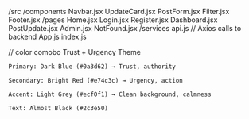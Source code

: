 /src
  /components
    Navbar.jsx
    UpdateCard.jsx
    PostForm.jsx
    Filter.jsx
    Footer.jsx
/pages
    Home.jsx
    Login.jsx
    Register.jsx
    Dashboard.jsx
    PostUpdate.jsx
    Admin.jsx
    NotFound.jsx
/services
    api.js   // Axios calls to backend
    App.js
    index.js


// color comobo
    Trust + Urgency Theme
    
    Primary: Dark Blue (#0a3d62) → Trust, authority

    Secondary: Bright Red (#e74c3c) → Urgency, action

    Accent: Light Grey (#ecf0f1) → Clean background, calmness

    Text: Almost Black (#2c3e50)

